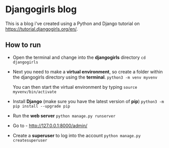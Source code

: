 # Djangogirls blog

This is a blog i've created using a Python and Django tutorial on https://tutorial.djangogirls.org/en/. 

## How to run

* Open the terminal and change into the **djangogirls** directory `cd djangogirls`

* Next you need to make a **virtual environment**, so create a folder within the djangogirls directory using the **terminal**. `python3 -m venv myvenv`

  You can then start the virtual environment by typing 
`source myvenv/bin/activate`

* Install **Django** (make sure you have the latest version of **pip**) 
`python3 -m pip install --upgrade pip`

* Run the **web server**
`python manage.py runserver`

* Go to - http://127.0.0.1:8000/admin/

* Create a **superuser** to log into the account
`python manage.py createsuperuser`




